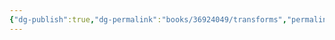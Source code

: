 ```yaml
---
{"dg-publish":true,"dg-permalink":"books/36924049/transforms","permalink":"/books/36924049/transforms/","metatags":{"description":"","og:site_name":"DavonOs","og:title":"第十六章 变换","og:type":"article","og:url":"https://zuji.eu.org/books/36924049/transforms","og:image":"https://images.manning.com/360/480/resize/book/f/235f14b-90f6-43b8-8abd-62bc945d1624/Grant-2ed-HI.png","og:image:width":"200","og:image:alt":"articlecover","og:locale":"zh_cn"},"tags":["program/css"],"dgShowInlineTitle":true}
---
```

